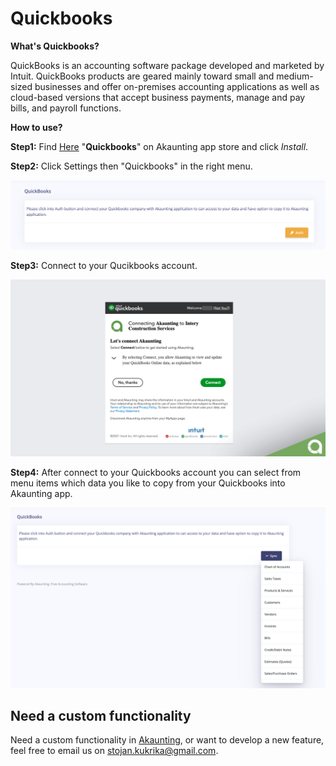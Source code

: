 Quickbooks
==========

**What's Quickbooks?** 

QuickBooks is an accounting software package developed and marketed by Intuit. QuickBooks products are geared mainly 
toward small and medium-sized businesses and offer on-premises accounting applications as well as cloud-based 
versions that accept business payments, manage and pay bills, and payroll functions.

**How to use?**

**Step1:** Find [Here](https://akaunting.com/apps/quickbooks) "**Quickbooks**" on Akaunting app store and click _Install_. 

**Step2:** Click Settings then "Quickbooks" in the right menu. 

![new field](_images/quickbooks-start.png)

**Step3:** Connect to your Qucikbooks account.

![new field](_images/quickbooks-akaunting-connect.png)

**Step4:** After connect to your Quickbooks account you can select from menu items which data you like to copy from your Quickbooks into Akaunting app.

![new field](_images/quickbooks-sync-menu.png)

## Need a custom functionality

Need a custom functionality in [Akaunting](https://akaunting.com), or want to develop a new feature, feel free to email us on stojan.kukrika@gmail.com.
